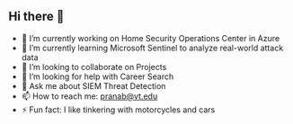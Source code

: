 ## Hi there 👋


- 🔭 I’m currently working on Home Security Operations Center in Azure
- 🌱 I’m currently learning Microsoft Sentinel to analyze real-world attack data
- 👯 I’m looking to collaborate on Projects
- 🤔 I’m looking for help with Career Search 
- 💬 Ask me about SIEM Threat Detection 
- 📫 How to reach me: pranab@vt.edu
- ⚡ Fun fact: I like tinkering with motorcycles and cars
